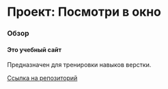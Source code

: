 # Проект: Посмотри в окно

### Обзор
#### Это учебный сайт 
Предназначен для тренировки навыков верстки. 

[Ссылка на репозиторий](https://github.com/anna-test-2020/posmotri_v_okno)